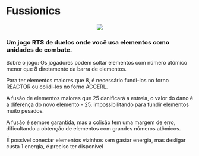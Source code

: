 # Fussionics

<p align="center">
  <img src="/assets/img/marketing/fussionics.png">
</p>

### Um jogo RTS de duelos onde você usa elementos como unidades de combate.

Sobre o jogo:
Os jogadores podem soltar elementos com número atômico menor que 8 diretamente da barra de elementos.

Para ter elementos maiores que 8, é necessário fundi-los no forno REACTOR ou colidi-los no forno ACCERL.

A fusão de elementos maiores que 25 danificará a estrela, o valor do dano é a diferença do novo elemento - 25, impossibilitando para fundir elementos muito pesados.

A fusão é sempre garantida, mas a colisão tem uma margem de erro, dificultando a obtenção de elementos com grandes números atômicos.

É possível conectar elementos vizinhos sem gastar energia, mas desligar custa 1 energia, é preciso ter disponível
